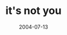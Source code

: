 ---
layout: base.njk
title : 'it&#39;s not you' 
view_title : 'it&#39;s not you' 
year : '2004' 
date : '2004-07-13' 
img_file : '/drawing/itsnotyou.png' 
html_file : 'itsnotyou' 
next_html : 'whatsnotwrong.html' 
year_order : '114' 
permalink : "title/{{html_file}}.html"
---
